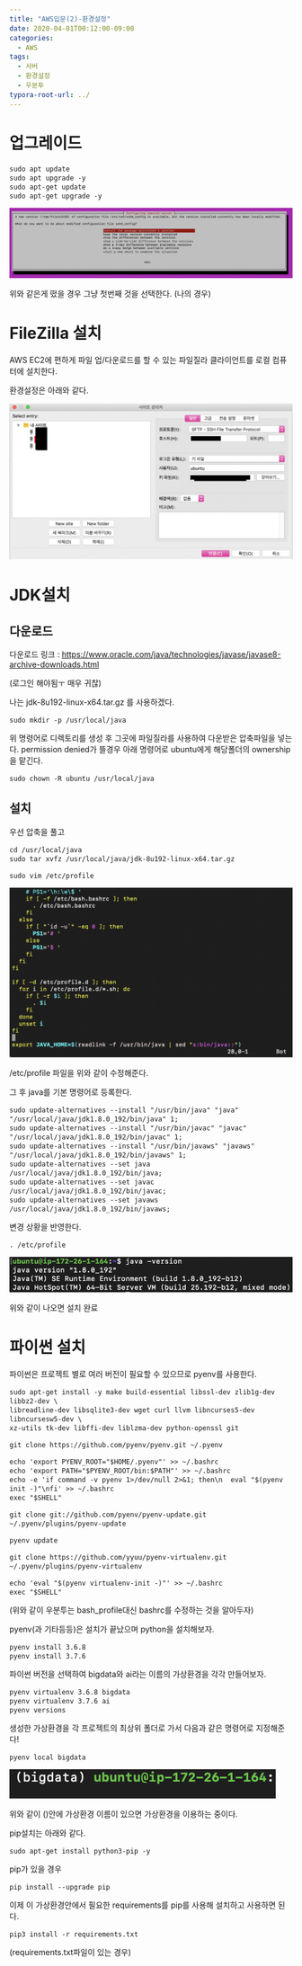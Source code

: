 ```yaml
---
title: "AWS입문(2)-환경설정"
date: 2020-04-01T00:12:00-09:00
categories:
  - AWS
tags:
  - 서버
  - 환경설정
  - 우분투
typora-root-url: ../
---
```


# 업그레이드

```shell
sudo apt update
sudo apt upgrade -y
sudo apt-get update
sudo apt-get upgrade -y
```

![4](/_posts/2020-04-02-AWS(2).assets/4.png)

위와 같은게 떴을 경우 그냥 첫번째 것을 선택한다. (나의 경우)

# FileZilla 설치

AWS EC2에 편하게 파일 업/다운로드를 할 수 있는 파일질라 클라이언트를 로컬 컴퓨터에 설치한다.

환경설정은 아래와 같다.

![1](/_posts/2020-04-02-AWS(2).assets/1.png)

# JDK설치

## 다운로드

다운로드 링크 : https://www.oracle.com/java/technologies/javase/javase8-archive-downloads.html   

(로그인 해야됨ㅜ 매우 귀찮)

나는 jdk-8u192-linux-x64.tar.gz 를 사용하겠다.

```shell
sudo mkdir -p /usr/local/java
```

위 명령어로 디렉토리를 생성 후 그곳에 파일질라를 사용하여 다운받은 압축파일을 넣는다. permission denied가 뜰경우 아래 명령어로 ubuntu에게 해당폴더의 ownership을 맡긴다.

```shell
sudo chown -R ubuntu /usr/local/java
```

## 설치

우선 압축을 풀고

```shell
cd /usr/local/java
sudo tar xvfz /usr/local/java/jdk-8u192-linux-x64.tar.gz
```

```shell
sudo vim /etc/profile
```

![2](/_posts/2020-04-02-AWS(2).assets/2.png)

/etc/profile 파일을 위와 같이 수정해준다.

그 후 java를 기본 명령어로 등록한다.

```shell
sudo update-alternatives --install "/usr/bin/java" "java" "/usr/local/java/jdk1.8.0_192/bin/java" 1;
sudo update-alternatives --install "/usr/bin/javac" "javac" "/usr/local/java/jdk1.8.0_192/bin/javac" 1;
sudo update-alternatives --install "/usr/bin/javaws" "javaws" "/usr/local/java/jdk1.8.0_192/bin/javaws" 1;
sudo update-alternatives --set java /usr/local/java/jdk1.8.0_192/bin/java;
sudo update-alternatives --set javac /usr/local/java/jdk1.8.0_192/bin/javac;
sudo update-alternatives --set javaws /usr/local/java/jdk1.8.0_192/bin/javaws;
```

변경 상황을 반영한다.

```
. /etc/profile
```

![3](/_posts/2020-04-02-AWS(2).assets/3.png)

위와 같이 나오면 설치 완료

# 파이썬 설치

파이썬은 프로젝트 별로 여러 버전이 필요할 수 있으므로 pyenv를 사용한다.

```shell
sudo apt-get install -y make build-essential libssl-dev zlib1g-dev libbz2-dev \
libreadline-dev libsqlite3-dev wget curl llvm libncurses5-dev libncursesw5-dev \
xz-utils tk-dev libffi-dev liblzma-dev python-openssl git
```

```shell
git clone https://github.com/pyenv/pyenv.git ~/.pyenv
```

```
echo 'export PYENV_ROOT="$HOME/.pyenv"' >> ~/.bashrc
echo 'export PATH="$PYENV_ROOT/bin:$PATH"' >> ~/.bashrc
echo -e 'if command -v pyenv 1>/dev/null 2>&1; then\n  eval "$(pyenv init -)"\nfi' >> ~/.bashrc
exec "$SHELL"
```

```shell
git clone git://github.com/pyenv/pyenv-update.git ~/.pyenv/plugins/pyenv-update
```

```
pyenv update
```

```shell
git clone https://github.com/yyuu/pyenv-virtualenv.git ~/.pyenv/plugins/pyenv-virtualenv
```

```
echo 'eval "$(pyenv virtualenv-init -)"' >> ~/.bashrc
exec "$SHELL"
```

(위와 같이 우분투는 bash_profile대신 bashrc를 수정하는 것을 알아두자)

pyenv(과 기타등등)은 설치가 끝났으며 python을 설치해보자. 

```shell
pyenv install 3.6.8
pyenv install 3.7.6
```

파이썬 버전을 선택하여 bigdata와 ai라는 이름의 가상환경을 각각 만들어보자.

```shell
pyenv virtualenv 3.6.8 bigdata
pyenv virtualenv 3.7.6 ai
pyenv versions
```

생성한 가상환경을 각 프로젝트의 최상위 폴더로 가서 다음과 같은 명령어로 지정해준다!

```shell
pyenv local bigdata
```

![5](/_posts/2020-04-02-AWS(2).assets/5.png)

위와 같이 ()안에 가상환경 이름이 있으면 가상환경을 이용하는 중이다.

pip설치는 아래와 같다.

```shell
sudo apt-get install python3-pip -y
```

pip가 있을 경우

```
pip install --upgrade pip
```

이제 이 가상환경안에서 필요한 requirements를 pip를 사용해 설치하고 사용하면 된다.

```
pip3 install -r requirements.txt
```

(requirements.txt파일이 있는 경우)

